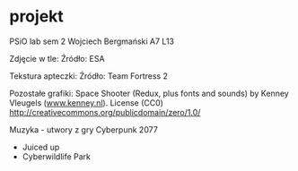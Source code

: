 # projekt
PSiO lab sem 2
Wojciech Bergmański A7 L13


Zdjęcie w tle:
Źródło: ESA

Tekstura apteczki:
Źródło: Team Fortress 2
 
Pozostałe grafiki:
	Space Shooter (Redux, plus fonts and sounds) by Kenney Vleugels (www.kenney.nl). License (CC0) http://creativecommons.org/publicdomain/zero/1.0/
	
Muzyka - utwory z gry Cyberpunk 2077
- Juiced up
- Cyberwildlife Park
